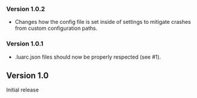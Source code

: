 ### Version 1.0.2

- Changes how the config file is set inside of settings to mitigate
  crashes from custom configuration paths.

### Version 1.0.1

- .luarc.json files should now be properly respected (see #1).

## Version 1.0

Initial release
